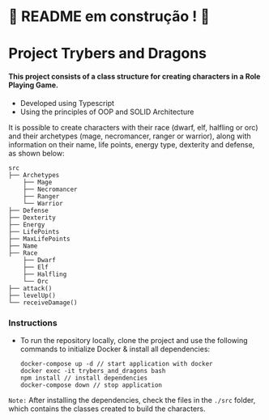 # :construction: README em construção ! :construction:

# Project Trybers and Dragons
#### This project consists of a class structure for creating characters in a Role Playing Game.

* Developed using Typescript
* Using the principles of OOP and SOLID Architecture

It is possible to create characters with their race (dwarf, elf, halfling or orc) and their archetypes (mage, necromancer, ranger or warrior), along with information on their name, life points, energy type, dexterity and defense, as shown below:

  ```
  src
  ├── Archetypes
      ├── Mage
      ├── Necromancer
      ├── Ranger
      └── Warrior
  ├── Defense
  ├── Dexterity
  ├── Energy
  ├── LifePoints
  ├── MaxLifePoints
  ├── Name
  ├── Race
      ├── Dwarf
      ├── Elf
      ├── Halfling
      └── Orc
  ├── attack()
  ├── levelUp()
  └── receiveDamage()

```


### Instructions
* To run the repository locally, clone the project and use the following commands to initialize Docker & install all dependencies:

  ```
  docker-compose up -d // start application with docker
  docker exec -it trybers_and_dragons bash
  npm install // install dependencies
  docker-compose down // stop application
  ```
`Note:` After installing the dependencies, check the files in the `./src` folder, which contains the classes created to build the characters.

